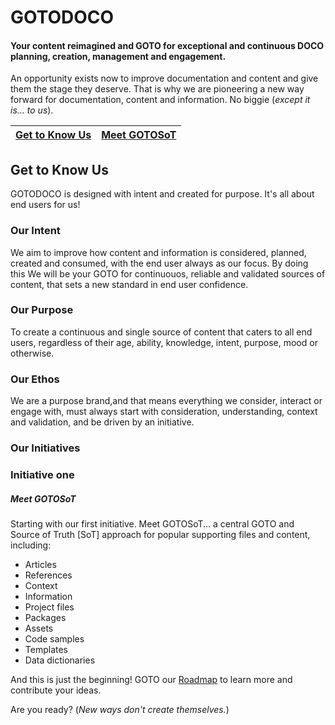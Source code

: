 # GOTODOCO
#### Your content reimagined and GOTO for exceptional and continuous DOCO planning, creation, management and engagement.

An opportunity exists now to improve documentation and content and give them the stage they deserve. 
That is why we are pioneering a new way forward for documentation, content and information. No biggie (_except it is... to us_).

| [Get to Know Us](#get-to-know-us) | [Meet GOTOSoT](#meet-gotosot) | 
| --| --| 

## Get to Know Us
GOTODOCO is designed with intent and created for purpose. It's all about end users for us! 

### Our Intent 
We aim to improve how content and information is considered, planned, created and consumed, with the end user always as our focus. 
By doing this We will be your GOTO for continuouos, reliable and validated sources of content, that sets a new standard in end user confidence.

### Our Purpose
To create a continuous and single source of content that caters to all end users, regardless of their age, ability, knowledge, intent, purpose, mood or otherwise.

### Our Ethos
We are a purpose brand,and that means everything we consider, interact or engage with, must always start with consideration, understanding, context and validation, and be driven by an initiative.

### Our Initiatives

### Initiative one
##### Meet GOTOSoT
Starting with our first initiative. Meet GOTOSoT... a central GOTO and Source of Truth [SoT] approach for popular supporting files and content, including:

- Articles
- References
- Context
- Information
- Project files
- Packages
- Assets
- Code samples
- Templates
- Data dictionaries

And this is just the beginning! GOTO our [Roadmap](https://github.com/orgs/GOTODOCO/projects/13/views/1) to learn more and contribute your ideas.

Are you ready? (_New ways don't create themselves._)
